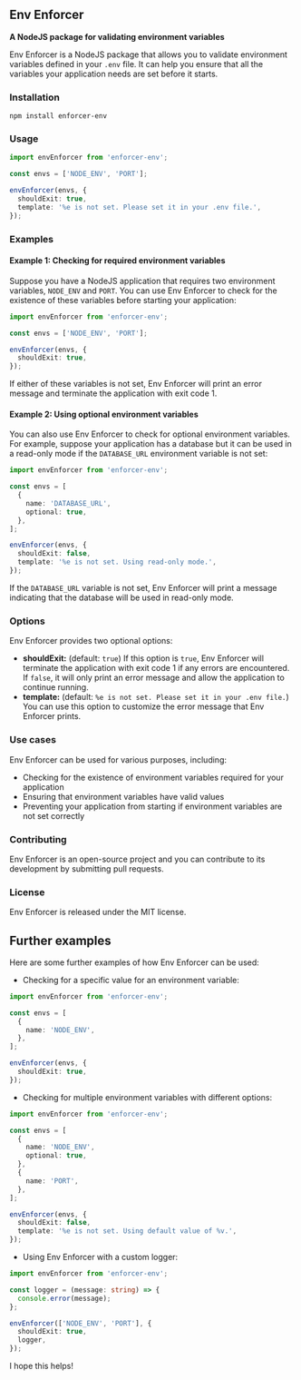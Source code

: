 ## Env Enforcer

**A NodeJS package for validating environment variables**

Env Enforcer is a NodeJS package that allows you to validate environment variables defined in your `.env` file. It can help you ensure that all the variables your application needs are set before it starts.

### Installation

```
npm install enforcer-env
```

### Usage

```typescript
import envEnforcer from 'enforcer-env';

const envs = ['NODE_ENV', 'PORT'];

envEnforcer(envs, {
  shouldExit: true,
  template: '%e is not set. Please set it in your .env file.',
});
```

### Examples

#### Example 1: Checking for required environment variables

Suppose you have a NodeJS application that requires two environment variables, `NODE_ENV` and `PORT`. You can use Env Enforcer to check for the existence of these variables before starting your application:

```typescript
import envEnforcer from 'enforcer-env';

const envs = ['NODE_ENV', 'PORT'];

envEnforcer(envs, {
  shouldExit: true,
});
```

If either of these variables is not set, Env Enforcer will print an error message and terminate the application with exit code 1.

#### Example 2: Using optional environment variables

You can also use Env Enforcer to check for optional environment variables. For example, suppose your application has a database but it can be used in a read-only mode if the `DATABASE_URL` environment variable is not set:

```typescript
import envEnforcer from 'enforcer-env';

const envs = [
  {
    name: 'DATABASE_URL',
    optional: true,
  },
];

envEnforcer(envs, {
  shouldExit: false,
  template: '%e is not set. Using read-only mode.',
});
```

If the `DATABASE_URL` variable is not set, Env Enforcer will print a message indicating that the database will be used in read-only mode.

### Options

Env Enforcer provides two optional options:

- **shouldExit:** (default: `true`) If this option is `true`, Env Enforcer will terminate the application with exit code 1 if any errors are encountered. If `false`, it will only print an error message and allow the application to continue running.
- **template:** (default: `%e is not set. Please set it in your .env file.`) You can use this option to customize the error message that Env Enforcer prints.

### Use cases

Env Enforcer can be used for various purposes, including:

- Checking for the existence of environment variables required for your application
- Ensuring that environment variables have valid values
- Preventing your application from starting if environment variables are not set correctly

### Contributing

Env Enforcer is an open-source project and you can contribute to its development by submitting pull requests.

### License

Env Enforcer is released under the MIT license.

## Further examples

Here are some further examples of how Env Enforcer can be used:

- Checking for a specific value for an environment variable:

```typescript
import envEnforcer from 'enforcer-env';

const envs = [
  {
    name: 'NODE_ENV',
  },
];

envEnforcer(envs, {
  shouldExit: true,
});
```

- Checking for multiple environment variables with different options:

```typescript
import envEnforcer from 'enforcer-env';

const envs = [
  {
    name: 'NODE_ENV',
    optional: true,
  },
  {
    name: 'PORT',
  },
];

envEnforcer(envs, {
  shouldExit: false,
  template: '%e is not set. Using default value of %v.',
});
```

- Using Env Enforcer with a custom logger:

```typescript
import envEnforcer from 'enforcer-env';

const logger = (message: string) => {
  console.error(message);
};

envEnforcer(['NODE_ENV', 'PORT'], {
  shouldExit: true,
  logger,
});
```

I hope this helps!
